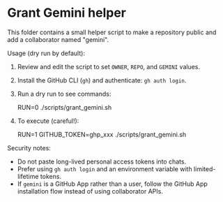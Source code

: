 Grant Gemini helper
===================

This folder contains a small helper script to make a repository public and add a collaborator named "gemini".

Usage (dry run by default):

1. Review and edit the script to set `OWNER`, `REPO`, and `GEMINI` values.
2. Install the GitHub CLI (`gh`) and authenticate: `gh auth login`.
3. Run a dry run to see commands:

   RUN=0 ./scripts/grant_gemini.sh

4. To execute (careful!):

   RUN=1 GITHUB_TOKEN=ghp_xxx ./scripts/grant_gemini.sh

Security notes:

- Do not paste long-lived personal access tokens into chats.
- Prefer using `gh auth login` and an environment variable with limited-lifetime tokens.
- If `gemini` is a GitHub App rather than a user, follow the GitHub App installation flow instead of using collaborator APIs.
